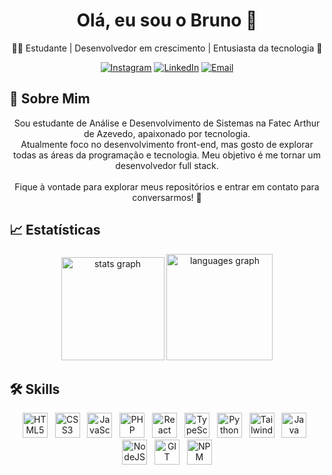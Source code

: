 <h1 align="center">Olá, eu sou o Bruno 👋</h1>

<p align="center">
  🧑‍💻 Estudante | Desenvolvedor em crescimento | Entusiasta da tecnologia 🧠  
</p>

<p align="center">
  <a href="https://www.instagram.com/bruno_fsz/" target="_blank"><img src="https://img.shields.io/badge/Instagram-%23E4405F.svg?logo=instagram&logoColor=white" alt="Instagram"></a>
  <a href="https://www.linkedin.com/in/bruno-fsz/" target="_blank"><img src="https://img.shields.io/badge/LinkedIn-%230077B5.svg?logo=linkedin&logoColor=white" alt="LinkedIn"></a>
  <a href="mailto:brunofrancisco.souza2@gmail.com"><img src="https://img.shields.io/badge/Email-D14836?logo=gmail&logoColor=white" alt="Email"></a>
</p>


<h2>🙍 Sobre Mim</h2>
   <p align="center">
Sou estudante de Análise e Desenvolvimento de Sistemas na Fatec Arthur de Azevedo, apaixonado por tecnologia.
<br>Atualmente foco no desenvolvimento front-end, mas gosto de explorar todas as áreas da programação e tecnologia. Meu objetivo é me tornar um desenvolvedor full stack.
<br>
  <br>
  Fique à vontade para explorar meus repositórios e entrar em contato para conversarmos! 🚀
      </p>


## 📈 Estatísticas

<p align="center">
  <img src="https://github-readme-stats.vercel.app/api?username=brunofsz&show_icons=true&custom_title=Minhas%20Estat%C3%ADsticas&theme=codeSTACKr&hide_border=false&order=2" height="165" alt="stats graph"  />
 
  <img src="https://github-readme-stats.vercel.app/api/top-langs/?username=brunofsz&layout=compact&custom_title=Minhas%20Linguagens&theme=codeSTACKr&hide_border=false&order=2"  height="170" alt="languages graph"  />
</p>


## 🛠️ Skills


<p align="center"> <img src="https://cdn.jsdelivr.net/gh/devicons/devicon/icons/html5/html5-original.svg" alt="HTML5" width="40" height="40"/> &nbsp; <img src="https://cdn.jsdelivr.net/gh/devicons/devicon/icons/css3/css3-original.svg" alt="CSS3" width="40" height="40"/> &nbsp; <img src="https://cdn.jsdelivr.net/gh/devicons/devicon/icons/javascript/javascript-original.svg" alt="JavaScript" width="40" height="40"/> &nbsp; <img src="https://cdn.jsdelivr.net/gh/devicons/devicon/icons/php/php-original.svg" alt="PHP" width="40" height="40"/> &nbsp; <img src="https://cdn.jsdelivr.net/gh/devicons/devicon/icons/react/react-original.svg" alt="React" width="40" height="40"/> &nbsp; <img src="https://cdn.jsdelivr.net/gh/devicons/devicon/icons/typescript/typescript-original.svg" alt="TypeScript" width="40" height="40"/> &nbsp; <img src="https://cdn.jsdelivr.net/gh/devicons/devicon/icons/python/python-original.svg" alt="Python" width="40" height="40"/> &nbsp; <img src="https://img.icons8.com/color/200/tailwind_css.png" alt="Tailwind" width="40" height="40"/> &nbsp; <img src="https://cdn.jsdelivr.net/gh/devicons/devicon/icons/java/java-original.svg" alt="Java" width="40" height="40"/> &nbsp; <img src="https://www.svgrepo.com/show/378837/node.svg" alt="NodeJS" width="40" height="40"/> &nbsp; <img src="https://www.svgrepo.com/show/303548/git-icon-logo.svg" alt="GIT" width="40" height="40"/> &nbsp; <img src="https://www.svgrepo.com/show/355146/npm.svg" alt="NPM" width="40" height="40"  /> </p>


